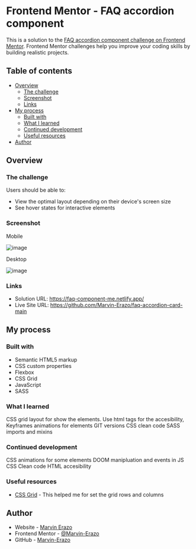 # Frontend Mentor - FAQ accordion component

This is a solution to the [FAQ accordion component challenge on Frontend Mentor](https://www.frontendmentor.io/challenges/faq-accordion-card-XlyjD0Oam). Frontend Mentor challenges help you improve your coding skills by building realistic projects. 

## Table of contents

- [Overview](#overview)
  - [The challenge](#the-challenge)
  - [Screenshot](#screenshot)
  - [Links](#links)
- [My process](#my-process)
  - [Built with](#built-with)
  - [What I learned](#what-i-learned)
  - [Continued development](#continued-development)
  - [Useful resources](#useful-resources)
- [Author](#author)

## Overview

### The challenge

Users should be able to:

- View the optimal layout depending on their device's screen size
- See hover states for interactive elements

### Screenshot

Mobile

![image](https://user-images.githubusercontent.com/90436675/160195025-85dce095-2626-4d8a-b86b-892043080add.png)

Desktop

![image](https://user-images.githubusercontent.com/90436675/160194972-d052f092-39ba-4f37-a27c-441c5f84813a.png)


### Links

- Solution URL: https://faq-component-me.netlify.app/
- Live Site URL: https://github.com/Marvin-Erazo/faq-accordion-card-main

## My process

### Built with

- Semantic HTML5 markup
- CSS custom properties
- Flexbox
- CSS Grid
- JavaScript
- SASS
### What I learned

CSS grid layout for show the elements. Use html tags for the accesibility, Keyframes animations for elements
GIT versions
CSS clean code
SASS imports and mixins

### Continued development

CSS animations for some elements
DOOM manipluation and events in JS
CSS Clean code
HTML accesibility

### Useful resources

- [CSS Grid](https://developer.mozilla.org/es/docs/Web/CSS/CSS_Grid_Layout) - This helped me for set the grid rows and columns

## Author

- Website - [Marvin Erazo](https://marvin-erazo.github.io/)
- Frontend Mentor - [@Marvin-Erazo](https://www.frontendmentor.io/profile/Marvin-Erazo)
- GitHub - [Marvin-Erazo](https://github.com/Marvin-Erazo)
